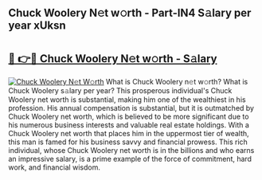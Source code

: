## Chuck Woolery N𝚎t w𝚘rth - Part-lN4 S𝚊lary per year xUksn

# <h2><a href="http://gc4eg0p.nevu.top/?p=Chuck+Woolery">🔗 👉🔴 Chuck Woolery N𝚎t w𝚘rth - S𝚊lary</a></h2>

[![Chuck Woolery N𝚎t W𝚘rth](https://i.imgur.com/Oavwk0R.jpeg)](http://gc4eg0p.nevu.top/?p=Chuck+Woolery)
What is Chuck Woolery n𝚎t w𝚘rth? What is Chuck Woolery s𝚊lary per year?
This prosperous individual's Chuck Woolery net worth is substantial, making him one of the wealthiest in his profession. His annual compensation is substantial, but it is outmatched by Chuck Woolery net worth, which is believed to be more significant due to his numerous business interests and valuable real estate holdings. With a Chuck Woolery net worth that places him in the uppermost tier of wealth, this man is famed for his business savvy and financial prowess. This rich individual, whose Chuck Woolery net worth is in the billions and who earns an impressive salary, is a prime example of the force of commitment, hard work, and financial wisdom.
